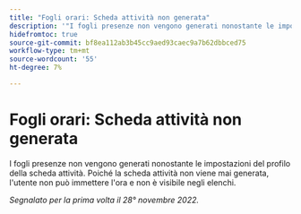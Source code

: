 ```yaml
---
title: "Fogli orari: Scheda attività non generata"
description: '"I fogli presenze non vengono generati nonostante le impostazioni del profilo della scheda attività.  '
hidefromtoc: true
source-git-commit: bf8ea112ab3b45cc9aed93caec9a7b62dbbced75
workflow-type: tm+mt
source-wordcount: '55'
ht-degree: 7%

---
```



# Fogli orari: Scheda attività non generata

I fogli presenze non vengono generati nonostante le impostazioni del profilo della scheda attività. Poiché la scheda attività non viene mai generata, l&#39;utente non può immettere l&#39;ora e non è visibile negli elenchi.

_Segnalato per la prima volta il 28° novembre 2022._

